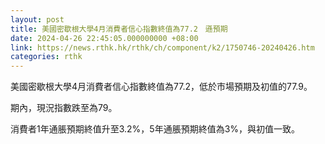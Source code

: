 ```yaml
---
layout: post
title: 美國密歇根大學4月消費者信心指數終值為77.2　遜預期
date: 2024-04-26 22:45:05.000000000 +08:00
link: https://news.rthk.hk/rthk/ch/component/k2/1750746-20240426.htm
categories: rthk
---
```


美國密歇根大學4月消費者信心指數終值為77.2，低於市場預期及初值的77.9。

期內，現況指數跌至為79。

消費者1年通脹預期終值升至3.2%，5年通脹預期終值為3%，與初值一致。
